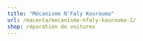```yaml
---
title: "Mécanisme N'Faly Kourouma"
url: /macenta/mecanisme-nfaly-kourouma-2/
shop: réparation de voitures
---
```

